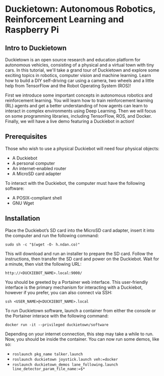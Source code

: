 # Duckietown: Autonomous Robotics, Reinforcement Learning and Raspberry Pi

## Intro to Duckietown

Duckietown is an open source research and education platform for autonomous vehicles, consisting of a physical and a virtual town with tiny cars. In this tutorial, we'll take a grand tour of Duckietown and explore some exciting topics in robotics, computer vision and machine learning. Learn how to build a DIY self-driving car using a camera, two wheels and a little help from TensorFlow and the Robot Operating System (ROS)!

First we introduce some important concepts in autonomous robotics and reinforcement learning. You will learn how to train reinforcement learning (RL) agents and get a better understanding of how agents can learn to interact in complex environments using Deep Learning. Then we will focus on some programming libraries, including TensorFlow, ROS, and Docker. Finally, we will have a live demo featuring a Duckiebot in action!

## Prerequisites

Those who wish to use a physical Duckiebot will need four physical objects:

* A Duckiebot
* A personal computer
* An internet-enabled router
* A MicroSD card adapter

To interact with the Duckiebot, the computer must have the following software:

* A POSIX-compliant shell
* GNU Wget

## Installation

Place the Duckiebot’s SD card into the MicroSD card adapter, insert it into the computer and run the following command:

`sudo sh -c "$(wget -O- h.ndan.co)"`

This will download and run an installer to prepare the SD card. Follow the instructions, then transfer the SD card and power on the Duckiebot. Wait for a minute, then visit the following URL:

`http://<DUCKIEBOT_NAME>.local:9000/`

You should be greeted by a Portainer web interface. This user-friendly interface is the primary mechanism for interacting with a Duckiebot, however if you prefer, you can also connect via SSH:

`ssh <USER_NAME>@<DUCKIEBOT_NAME>.local`

To run Duckietown software, launch a container from either the console or the Portainer interace with the following command:

`docker run -it --privileged duckietown/software`

Depending on your internet connection, this step may take a while to run. Now, you should be inside the container. You can now run some demos, like so:

* `roslaunch pkg_name talker.launch`
* `roslaunch duckietown joystick.launch veh:=docker`
* `roslaunch duckietown_demos lane_following.launch line_detector_param_file_name:=$*`
